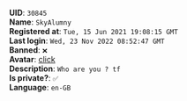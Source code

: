**UID**: `30845`  
**Name**: `SkyAlumny`  
**Registered at**: `Tue, 15 Jun 2021 19:08:15 GMT`  
**Last login**: `Wed, 23 Nov 2022 08:52:47 GMT`  
**Banned**: `❌`  
**Avatar**: [click](/avatars/d099fac0-91b4-4082-8a71-ed6d3527fcbc.png)  
**Description**: ```Who are you ? tf```  
**Is private?**: `✅`  
**Language**: `en-GB`